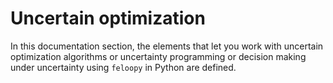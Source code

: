 # Uncertain optimization

In this documentation section, the elements that let you work with uncertain optimization algorithms or uncertainty programming or decision making under uncertainty using `feloopy` in Python are defined. 


